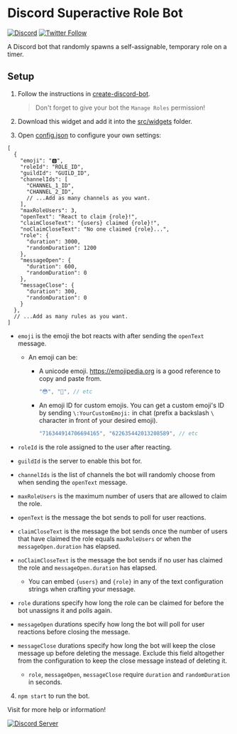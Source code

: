 # Discord Superactive Role Bot

[![Discord](https://discord.com/api/guilds/258167954913361930/embed.png)](https://discord.gg/WjEFnzC) [![Twitter Follow](https://img.shields.io/twitter/follow/peterthehan.svg?style=social)](https://twitter.com/peterthehan)

A Discord bot that randomly spawns a self-assignable, temporary role on a timer.

## Setup

1. Follow the instructions in [create-discord-bot](https://github.com/peterthehan/create-discord-bot).

   > Don't forget to give your bot the `Manage Roles` permission!

2. Download this widget and add it into the [src/widgets](https://github.com/peterthehan/create-discord-bot/tree/master/app/src/widgets) folder.

3. Open [config.json](https://github.com/peterthehan/discord-superactive-role-bot/blob/master/config.json) to configure your own settings:

```
[
  {
    "emoji": "🅱️",
    "roleId": "ROLE_ID",
    "guildId": "GUILD_ID",
    "channelIds": [
      "CHANNEL_1_ID",
      "CHANNEL_2_ID",
      // ...Add as many channels as you want.
    ],
    "maxRoleUsers": 3,
    "openText": "React to claim {role}!",
    "claimCloseText": "{users} claimed {role}!",
    "noClaimCloseText": "No one claimed {role}...",
    "role": {
      "duration": 3000,
      "randomDuration": 1200
    },
    "messageOpen": {
      "duration": 600,
      "randomDuration": 0
    },
    "messageClose": {
      "duration": 300,
      "randomDuration": 0
    }
  },
  // ...Add as many rules as you want.
]
```

- `emoji` is the emoji the bot reacts with after sending the `openText` message.

  - An emoji can be:

    - A unicode emoji. https://emojipedia.org is a good reference to copy and paste from.

      ```js
      "😳", "🥺", // etc
      ```

    - An emoji ID for custom emojis. You can get a custom emoji's ID by sending `\:YourCustomEmoji:` in chat (prefix a backslash `\` character in front of your desired emoji).

      ```js
      "716344914706694165", "622635442013208589", // etc
      ```

- `roleId` is the role assigned to the user after reacting.

- `guildId` is the server to enable this bot for.

- `channelIds` is the list of channels the bot will randomly choose from when sending the `openText` message.

- `maxRoleUsers` is the maximum number of users that are allowed to claim the role.

- `openText` is the message the bot sends to poll for user reactions.

- `claimCloseText` is the message the bot sends once the number of users that have claimed the role equals `maxRoleUsers` or when the `messageOpen.duration` has elapsed.

- `noClaimCloseText` is the message the bot sends if no user has claimed the role and `messageOpen.duration` has elapsed.

  - You can embed `{users}` and `{role}` in any of the text configuration strings when crafting your message.

- `role` durations specify how long the role can be claimed for before the bot unassigns it and polls again.

- `messageOpen` durations specify how long the bot will poll for user reactions before closing the message.

- `messageClose` durations specify how long the bot will keep the close message up before deleting the message. Exclude this field altogether from the configuration to keep the close message instead of deleting it.

  - `role`, `messageOpen`, `messageClose` require `duration` and `randomDuration` in seconds.

4. `npm start` to run the bot.

Visit for more help or information!

<a href="https://discord.gg/WjEFnzC">
  <img src="https://discordapp.com/api/guilds/258167954913361930/embed.png?style=banner2" title="Discord Server"/>
</a>
